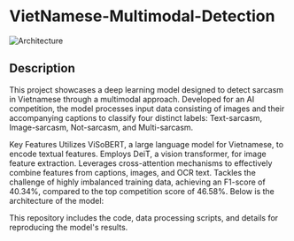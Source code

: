 # VietNamese-Multimodal-Detection
![Architecture]([image\edited_pipeline.png](https://github.com/KinhNguyenVan/VietNamese-MultiModal-Sarcasm-Detection/blob/main/image/edited_pipeline.png))
## Description
This project showcases a deep learning model designed to detect sarcasm in Vietnamese through a multimodal approach. Developed for an AI competition, the model processes input data consisting of images and their accompanying captions to classify four distinct labels: Text-sarcasm, Image-sarcasm, Not-sarcasm, and Multi-sarcasm.

Key Features
Utilizes ViSoBERT, a large language model for Vietnamese, to encode textual features.
Employs DeiT, a vision transformer, for image feature extraction.
Leverages cross-attention mechanisms to effectively combine features from captions, images, and OCR text.
Tackles the challenge of highly imbalanced training data, achieving an F1-score of 40.34%, compared to the top competition score of 46.58%.
Below is the architecture of the model:


This repository includes the code, data processing scripts, and details for reproducing the model's results.
